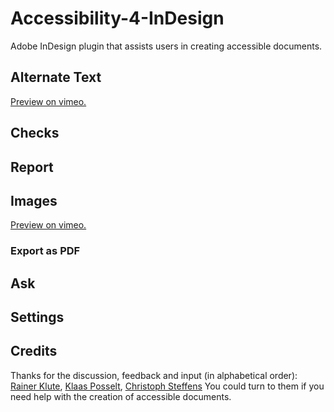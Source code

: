 # Accessibility-4-InDesign
Adobe InDesign plugin that assists users in creating accessible documents.

## Alternate Text

[Preview on vimeo.](https://vimeo.com/1026952093)

## Checks

## Report

## Images
[Preview on vimeo.]( https://vimeo.com/1031495125)

### Export as PDF

## Ask

## Settings

## Credits

Thanks for the discussion, feedback and input (in alphabetical order): [Rainer Klute](https://klute.io/), [Klaas Posselt](https://einmanncombo.de/), [Christoph Steffens](https://www.satzkiste.de/) You could turn to them if you need help with the creation of accessible documents.
